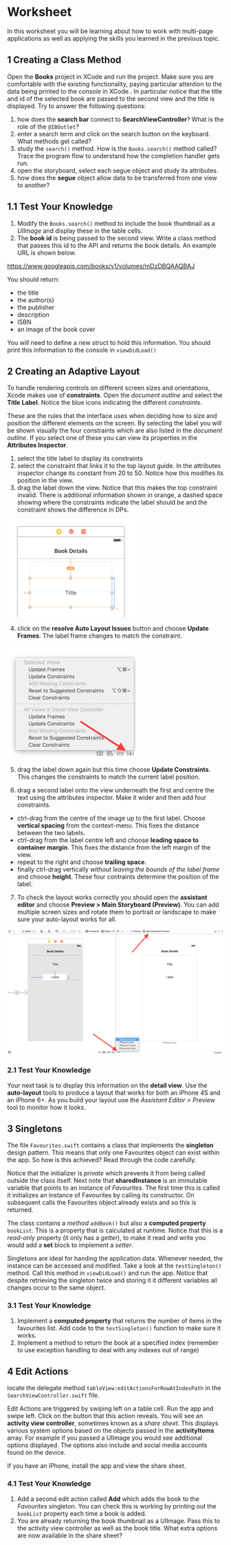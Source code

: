 
# Worksheet

In this worksheet you will be learning about how to work with multi-page applications as well as applying the skills you learned in the previous topic.

## 1 Creating a Class Method

Open the **Books** project in XCode and run the project. Make sure you are comfortable with the existing functionality, paying particular attention to the data being printed to the *console* in XCode.. In particular notice that the title and id of the selected book are passed to the second view and the title is displayed. Try to answer the following questions:

1. how does the **search bar** connect to **SearchViewController**? What is the role of the `@IBOutlet`?
2. enter a search term and click on the search button on the keyboard. What methods get called?
3. study the `search()` method. How is the `Books.search()` method called? Trace the program flow to understand how the completion handler gets run.
4. open the storyboard, select each segue object and study its attributes.
5. how does the **segue** object allow data to be transferred from one view to another?

## 1.1 Test Your Knowledge

1. Modify the `Books.search()` method to include the book thumbnail as a *UIImage* and display these in the table cells.
2. The **book id** is being passed to the second view. Write a class method that passes this id to the API and returns the book details. An example URL is shown below.

https://www.googleapis.com/books/v1/volumes/mDzDBQAAQBAJ

You should return:

- the title
- the author(s)
- the publisher
- description
- ISBN
- an image of the book cover

You will need to define a new struct to hold this information. You should print this information to the console in `viewDidLoad()`

## 2 Creating an Adaptive Layout

To handle rendering controls on different screen sizes and orientations, Xcode makes use of **constraints**. Open the *document outline* and select the **Title Label**. Notice the blue icons indicating the different *constraints*.

These are the rules that the interface uses when deciding how to size and position the different elements on the screen. By selecting the label you will be shown visually the four constraints which are also listed in the *document outline*. If you select one of these you can view its properties in the **Attributes Inspector**.

1. select the title label to display its constraints
2. select the constraint that links it to the top layout guide. In the attributes inspector change its constant from 20 to 50. Notice how this modifies its position in the view.
3. drag the label down the view. Notice that this makes the top constraint invalid. There is additional information shown in orange, a dashed space showing where the constraints indicate the label should be and the constraint shows the difference in DPs.

![](images/dragging_label.png)

4. click on the **resolve Auto Layout Issues** button and choose **Update Frames**. The label frame changes to match the constraint.

![](images/resolve_auto_layout.png)

5. drag the label down again but this time choose **Update Constraints**. This changes the constraints to match the current label position.

6. drag a second label onto the view underneath the first and centre the text using the attributes inspector. Make it wider and then add four constraints.
  - ctrl-drag from the centre of the image up to the first label. Choose **vertical spacing** from the context-menu. This fixes the distance between the two labels.
  - ctrl-drag from the label centre left and choose **leading space to container margin**. This fixes the distance from the left margin of the view.
  - repeat to the right and choose **trailing space**.
  - finally ctrl-drag vertically *without leaving the bounds of the label frame* and choose **height**. These four contraints determine the position of the label.
7. To check the layout works correctly you should open the **assistant editor** and choose **Preview > Main Storyboard (Preview)**. You can add multiple screen sizes and rotate them to portrait or landscape to make sure your auto-layout works for all.

![](images/storyboard_preview.png)

### 2.1 Test Your Knowledge

Your next task is to display this information on the **detail view**. Use the **auto-layout** tools to produce a layout that works for both an iPhone 4S and an iPhone 6+. As you build your layout use the *Assistant Editor > Preview* tool to monitor how it looks.

## 3 Singletons

The file `Favourites.swift` contains a class that implements the **singleton** design pattern. This means that only one Favourites object can exist within the app. So how is this achieved? Read through the code carefully.

Notice that the initializer is *private* which prevents it from being called outside the class itself. Next note that **sharedInstance** is an immutable variable that points to an instance of *Favourites*. The first time this is called it initializes an instance of Favourites by calling its constructor. On subsequent calls the Favourites object already exists and so this is returned.

The class contains a *method* `addBook()` but also a **computed property** `bookList`. This is a property that is calculated at runtime. Notice that this is a *read-only* property (it only has a *getter*), to make it read and write you would add a **set** block to implement a *setter*.

Singletons are ideal for handing the application data. Whenever needed, the instance can be accessed and modified. Take a look at the `testSingleton()` method. Call this method in `viewDidLoad()` and run the app. Notice that despite retrieving the singleton twice and storing it it different variables all changes occur to the same object.

### 3.1 Test Your Knowledge

1. Implement a **computed property** that returns the number of items in the favourites list. Add code to the `testSingleton()` function to make sure it works.
2. Implement a method to return the book at a specified index (remember to use exception handling to deal with any indexes out of range)

## 4  Edit Actions

locate the delegate method `tableView:editActionsForRowAtIndexPath` in the `SearchViewController.swift` file.

Edit Actions are triggered by swiping left on a table cell. Run the app and swipe left. Click on the button that this action reveals. You will see an **activity view controller**, sometimes known as a *share sheet*. This displays various system options based on the objects passed in the **activityItems** array. For example if you passed a UIImage you would see additional options displayed. The options also include and social media accounts found on the device.

If you have an iPhone, install the app and view the share sheet.

### 4.1 Test Your Knowledge

1. Add a second edit action called **Add** which adds the book to the *Favourites* singleton. You can check this is working by printing out the `bookList` property each time a book is added.
2. You are already returning the book thumbnail as a UIImage. Pass this to the activity view controller as well as the book title. What extra options are now available in the share sheet?
